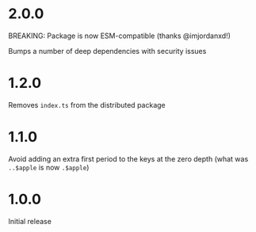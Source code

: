 # 2.0.0

BREAKING: Package is now ESM-compatible (thanks @imjordanxd!)

Bumps a number of deep dependencies with security issues

# 1.2.0

Removes `index.ts` from the distributed package

# 1.1.0

Avoid adding an extra first period to the keys at the zero depth (what was
`..$apple` is now `.$apple`)

# 1.0.0

Initial release
